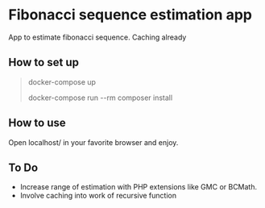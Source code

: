 # Fibonacci sequence estimation app

App to estimate fibonacci sequence.
Caching already 

## How to set up
> docker-compose up
>
> docker-compose run --rm composer install

## How to use 
Open localhost/ in your favorite browser and enjoy.

## To Do
- Increase range of estimation with PHP extensions like GMC or BCMath.
- Involve caching into work of recursive function
